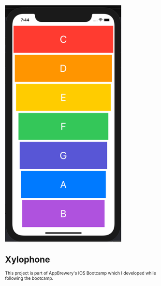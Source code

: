 ![Project Screenshot](https://github.com/aimanmuzaffar95/Xylophone/blob/master/Screenshot_2021-01-27_at_7.44.46_PM.png)

# Xylophone
This project is part of AppBrewery's IOS Bootcamp which I developed while following the bootcamp.
